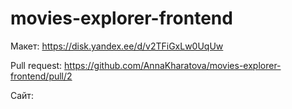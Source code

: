 # movies-explorer-frontend

Макет: https://disk.yandex.ee/d/v2TFiGxLw0UqUw

Pull request: https://github.com/AnnaKharatova/movies-explorer-frontend/pull/2

Сайт:
